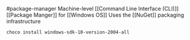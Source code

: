 #package-manager 
Machine-level [[Command Line Interface (CLI)]] [[Package Manger]] for [[Windows OS]]
Uses the [[NuGet]] packaging infrastructure

```powershell
choco install windows-sdk-10-version-2004-all
``` 
